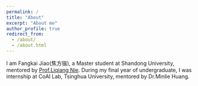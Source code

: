 ```yaml
---
permalink: /
title: "About"
excerpt: "About me"
author_profile: true
redirect_from: 
  - /about/
  - /about.html
---
```


I am Fangkai Jiao(焦方锴), a Master student at Shandong University, mentored by [Prof.Liqiang Nie](http://ir.sdu.edu.cn/~liqiangnie/). During my final year of undergraduate, I was internship at CoAI Lab, Tsinghua University, mentored by Dr.Minlie Huang.
